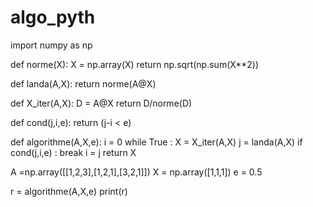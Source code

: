 # algo_pyth

import numpy as np

def norme(X):
    X = np.array(X)
    return np.sqrt(np.sum(X**2))

def landa(A,X):
    return norme(A@X)

def X_iter(A,X):
    D = A@X
    return D/norme(D)

def cond(j,i,e):
    return (j-i < e)

def algorithme(A,X,e):
    i = 0
    while True : 
        X = X_iter(A,X)
        j = landa(A,X)
        if cond(j,i,e) : 
            break
        i =  j
    return X

A =np.array([[1,2,3],[1,2,1],[3,2,1]])
X = np.array([1,1,1])
e = 0.5

r = algorithme(A,X,e)
print(r)
